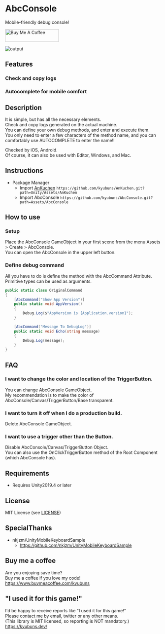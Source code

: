 # AbcConsole
Mobile-friendly debug console!

<a href="https://www.buymeacoffee.com/kyubuns" target="_blank"><img src="https://cdn.buymeacoffee.com/buttons/default-orange.png" alt="Buy Me A Coffee" height="41" width="174"></a>

![output](https://user-images.githubusercontent.com/961165/108594142-7ee5cc80-73bb-11eb-94fe-c6e0e1f41017.gif)

## Features

### Check and copy logs

### Autocomplete for mobile comfort

## Description

It is simple, but has all the necessary elements.  
Check and copy logs generated on the actual machine.  
You can define your own debug methods, and enter and execute them.  
You only need to enter a few characters of the method name, and you can comfortably use AUTOCOMPLETE to enter the name!!

Checked by iOS, Android.  
Of course, it can also be used with Editor, Windows, and Mac.

## Instructions

- Package Manager
  - Import [AnKuchen](https://github.com/kyubuns/AnKuchen) `https://github.com/kyubuns/AnKuchen.git?path=Unity/Assets/AnKuchen`
  - Import AbcConsole `https://github.com/kyubuns/AbcConsole.git?path=Assets/AbcConsole`

## How to use

### Setup

Place the AbcConsole GameObject in your first scene from the menu Assets > Create > AbcConsole.  
You can open the AbcConsole in the upper left button.

### Define debug command

All you have to do is define the method with the AbcCommand Attribute.
Primitive types can be used as arguments.

```csharp
public static class OriginalCommand
{
    [AbcCommand("Show App Version")]
    public static void AppVersion()
    {
        Debug.Log($"AppVersion is {Application.version}");
    }

    [AbcCommand("Message To DebugLog")]
    public static void Echo(string message)
    {
        Debug.Log(message);
    }
}
```

## FAQ

### I want to change the color and location of the TriggerButton.

You can change AbcConsole GameObject.  
My recommendation is to make the color of AbcConsole/Canvas/TriggerButton/Base transparent.

### I want to turn it off when I do a production build.

Delete AbcConsole GameObject.

### I want to use a trigger other than the Button.

Disable AbcConsole/Canvas/TriggerButton Object.  
You can also use the OnClickTriggerButton method of the Root Component (which AbcConsole has).

## Requirements

- Requires Unity2019.4 or later

## License

MIT License (see [LICENSE](LICENSE))

## SpecialThanks

- nkjzm/UnityMobileKeyboardSample
  - https://github.com/nkjzm/UnityMobileKeyboardSample

## Buy me a coffee

Are you enjoying save time?  
Buy me a coffee if you love my code!  
https://www.buymeacoffee.com/kyubuns

## "I used it for this game!"

I'd be happy to receive reports like "I used it for this game!"  
Please contact me by email, twitter or any other means.  
(This library is MIT licensed, so reporting is NOT mandatory.)  
https://kyubuns.dev/

